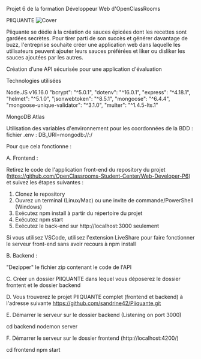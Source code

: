 Projet 6 de la formation Développeur Web d'OpenClassRooms

PIIQUANTE
![Cover](https://https://github.com/sandrine42/Piiquante/blob/main/frontend/src/assets/images/flame.png)


Piiquante se dédie à la création de sauces épicées dont les recettes sont gardées
secrètes. Pour tirer parti de son succès et générer davantage de buzz, l'entreprise
souhaite créer une application web dans laquelle les utilisateurs peuvent ajouter
leurs sauces préférées et liker ou disliker les sauces ajoutées par les autres.

Création d’une API sécurisée pour une application d'évaluation

Technologies utilisées

Node.JS v16.16.0
"bcrypt": "^5.0.1",
"dotenv": "^16.0.1",
"express": "^4.18.1",
"helmet": "^5.1.0",
"jsonwebtoken": "^8.5.1",
"mongoose": "^6.4.4",
"mongoose-unique-validator": "^3.1.0",
"multer": "^1.4.5-lts.1"

MongoDB Atlas

Utilisation des variables d'environnement pour les coordonnées de la BDD :
fichier .env : DB_URI=mongodb://<Adresse du serveur>:<Port>/<Nom base de donnees>


Pour que cela fonctionne :

A. Frontend :

Retirez le code de l'application front-end du repository du projet
(https://github.com/OpenClassrooms-Student-Center/Web-Developer-P6)
et suivez les étapes suivantes :

1. Clonez le repository
2. Ouvrez un terminal (Linux/Mac) ou une invite de commande/PowerShell
(Windows)
3. Exécutez npm install à partir du répertoire du projet
4. Exécutez npm start
5. Exécutez le back-end sur http://localhost:3000 seulement

Si vous utilisez VSCode, utilisez l'extension LiveShare pour faire fonctionner le
serveur front-end sans avoir recours à npm install

B. Backend :

"Dezipper" le fichier zip contenant le code de l'API

C. Créer un dossier PIIQUANTE dans lequel vous déposerez le dossier frontent
et le dossier backend

D. Vous trouverez le projet PIIQUANTE complet (frontend et backend) à l'adresse suivante 
https://github.com/sandrine42/Piiquante.git

E. Démarrer le serveur sur le dossier backend (Listening on port 3000)

cd backend
nodemon server

F. Démarrer le serveur sur le dossier frontend (http://localhost:4200/)

cd frontend
npm start


